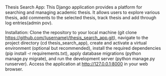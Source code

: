 Thesis Search App: This Django application provides a platform for searching and managing academic thesis.
It allows users to explore various thesis, add comments to the selected thesis, track thesis and add through log entries(admin pov).

Installation: Clone the repository to your local machine (git clone https://github.com/(username)/thesis_search_app.git),
navigate to the project directory (cd thesis_search_app), create and activate a virtual environment (optional but recommended), 
install the required dependencies (pip install -r requirements.txt), apply database migrations (python manage.py migrate), 
and run the development server (python manage.py runserver). 
Access the application at http://127.0.0.1:8000 in your web browser.
